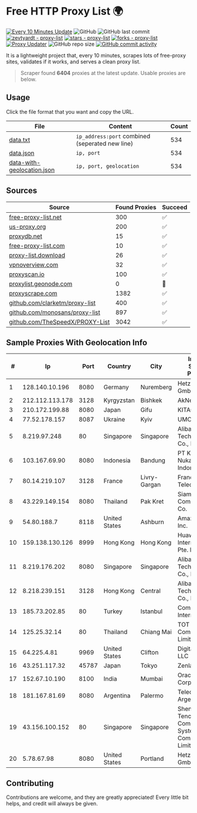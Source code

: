 
# Free HTTP Proxy List 🌍

[![Every 10 Minutes Update](https://github.com/mertguvencli/http-proxy-list/actions/workflows/main.yml/badge.svg?branch=main)](https://github.com/mertguvencli/http-proxy-list/actions/workflows/main.yml)
![GitHub](https://img.shields.io/github/license/mertguvencli/http-proxy-list)
![GitHub last commit](https://img.shields.io/github/last-commit/mertguvencli/http-proxy-list)
[![zevtyardt - proxy-list](https://img.shields.io/static/v1?label=zevtyardt&message=proxy-list&color=blue&logo=github)](https://github.com/zevtyardt/proxy-list "Go to GitHub repo")
[![stars - proxy-list](https://img.shields.io/github/stars/zevtyardt/proxy-list?style=social)](https://github.com/zevtyardt/proxy-list)
[![forks - proxy-list](https://img.shields.io/github/forks/zevtyardt/proxy-list?style=social)](https://github.com/zevtyardt/proxy-list)
[![Proxy Updater](https://github.com/zevtyardt/proxy-list/workflows/Proxy%20Updater/badge.svg)](https://github.com/zevtyardt/proxy-list/actions?query=workflow:"Proxy+Updater")
![GitHub repo size](https://img.shields.io/github/repo-size/zevtyardt/proxy-list)
[![GitHub commit activity](https://img.shields.io/github/commit-activity/m/zevtyardt/proxy-list?logo=commits)](https://github.com/zevtyardt/proxy-list/commits/main)

It is a lightweight project that, every 10 minutes, scrapes lots of free-proxy sites, validates if it works, and serves a clean proxy list.

> Scraper found **6404** proxies at the latest update. Usable proxies are below.

## Usage

Click the file format that you want and copy the URL.

|File|Content|Count|
|----|-------|-----|
|[data.txt](https://raw.githubusercontent.com/mertguvencli/http-proxy-list/main/proxy-list/data.txt)|`ip_address:port` combined (seperated new line)|534|
|[data.json](https://raw.githubusercontent.com/mertguvencli/http-proxy-list/main/proxy-list/data.json)|`ip, port`|534|
|[data-with-geolocation.json](https://raw.githubusercontent.com/mertguvencli/http-proxy-list/main/proxy-list/data-with-geolocation.json)|`ip, port, geolocation`|534|

## Sources

|Source|Found Proxies|Succeed|
|------|-------------|-------|
|[free-proxy-list.net](https://free-proxy-list.net)|300|✅|
|[us-proxy.org](https://www.us-proxy.org)|200|✅|
|[proxydb.net](http://proxydb.net)|15|✅|
|[free-proxy-list.com](https://free-proxy-list.com/?page=&port=&type%5B%5D=http&type%5B%5D=https&up_time=0&search=Search)|10|✅|
|[proxy-list.download](https://www.proxy-list.download/HTTP)|26|✅|
|[vpnoverview.com](https://vpnoverview.com/privacy/anonymous-browsing/free-proxy-servers)|32|✅|
|[proxyscan.io](https://www.proxyscan.io)|100|✅|
|[proxylist.geonode.com](https://proxylist.geonode.com/api/proxy-list?limit=300&page=1&sort_by=lastChecked&sort_type=desc&protocols=http,https)|0|🚫|
|[proxyscrape.com](https://api.proxyscrape.com/v2/?request=displayproxies&protocol=http&timeout=10000&country=all&ssl=all&anonymity=all)|1382|✅|
|[github.com/clarketm/proxy-list](https://raw.githubusercontent.com/clarketm/proxy-list/master/proxy-list-raw.txt)|400|✅|
|[github.com/monosans/proxy-list](https://raw.githubusercontent.com/monosans/proxy-list/main/proxies/http.txt)|897|✅|
|[github.com/TheSpeedX/PROXY-List](https://raw.githubusercontent.com/TheSpeedX/PROXY-List/master/http.txt)|3042|✅|


## Sample Proxies With Geolocation Info

|#|Ip|Port|Country|City|Internet Service Provider|
|-|--|----|-------|----|-------------------------|
|1|128.140.10.196|8080|Germany|Nuremberg|Hetzner Online GmbH|
|2|212.112.113.178|3128|Kyrgyzstan|Bishkek|AkNet|
|3|210.172.199.88|8080|Japan|Gifu|KITAGATA|
|4|77.52.178.157|8087|Ukraine|Kyiv|UMC|
|5|8.219.97.248|80|Singapore|Singapore|Alibaba (US) Technology Co., Ltd.|
|6|103.167.69.90|8080|Indonesia|Bandung|PT Kataji Nukami Indonesia|
|7|80.14.219.107|3128|France|Livry-Gargan|France Telecom|
|8|43.229.149.154|8080|Thailand|Pak Kret|Siamdata Communication Co.|
|9|54.80.188.7|8118|United States|Ashburn|Amazon.com, Inc.|
|10|159.138.130.126|8999|Hong Kong|Hong Kong|Huawei International Pte. Ltd.|
|11|8.219.176.202|8080|Singapore|Singapore|Alibaba (US) Technology Co., Ltd.|
|12|8.218.239.151|3128|Hong Kong|Central|Alibaba (US) Technology Co., Ltd.|
|13|185.73.202.85|80|Turkey|Istanbul|Comnet International|
|14|125.25.32.14|80|Thailand|Chiang Mai|TOT Public Company Limited|
|15|64.225.4.81|9969|United States|Clifton|DigitalOcean, LLC|
|16|43.251.117.32|45787|Japan|Tokyo|Zenlayer Inc|
|17|152.67.10.190|8100|India|Mumbai|Oracle Corporation|
|18|181.167.81.69|8080|Argentina|Palermo|Telecom Argentina S.A|
|19|43.156.100.152|80|Singapore|Singapore|Shenzhen Tencent Computer Systems Company Limited|
|20|5.78.67.98|8080|United States|Portland|Hetzner Online GmbH|



## Contributing

Contributions are welcome, and they are greatly appreciated! Every
little bit helps, and credit will always be given.

